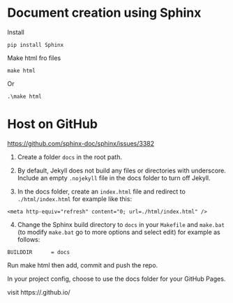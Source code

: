 # Document creation using Sphinx

Install

```
pip install Sphinx
```

Make html fro files 

```
make html
```
Or
```
.\make html
```


# Host on GitHub

https://github.com/sphinx-doc/sphinx/issues/3382

1. Create a folder `docs` in the root path.

2. By default, Jekyll does not build any files or directories with underscore. Include an empty `.nojekyll` file in the docs folder to turn off Jekyll.

3. In the docs folder, create an `index.html` file and redirect to `./html/index.html` for example like this:

```
<meta http-equiv="refresh" content="0; url=./html/index.html" />
```

4. Change the Sphinx build directory to `docs` in your `Makefile` and `make.bat` (to modify `make.bat` go to more options and select edit) for example as follows:

```
BUILDDIR      = docs
```





Run make html then add, commit and push the repo.

In your project config, choose to use the docs folder for your GitHub Pages.

visit https://<username>.github.io/<repo>
